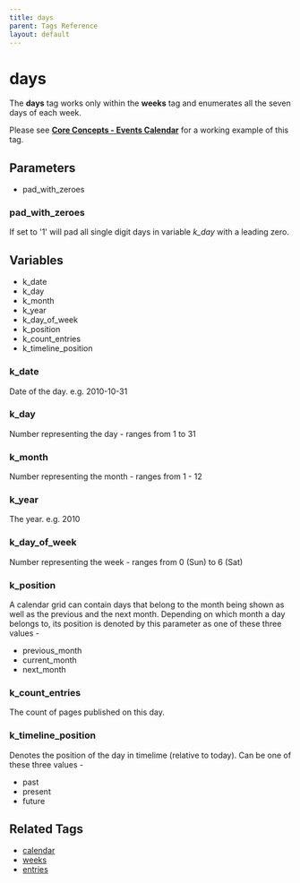 ```yaml
---
title: days
parent: Tags Reference
layout: default
---
```


# days

The **days** tag works only within the **weeks** tag and enumerates all the seven days of each week.

Please see [**Core Concepts - Events Calendar**](../concepts/events-calendar.html) for a working example of this tag.

## Parameters

* pad_with_zeroes

### pad_with_zeroes

If set to '1' will pad all single digit days in variable *k_day* with a leading zero.

## Variables

* k_date
* k_day
* k_month
* k_year
* k_day_of_week
* k_position
* k_count_entries
* k_timeline_position

### k_date

Date of the day. e.g. 2010-10-31

### k_day

Number representing the day - ranges from 1 to 31

### k_month

Number representing the month - ranges from 1 - 12

### k_year

The year. e.g. 2010

### k_day_of_week

Number representing the week - ranges from 0 (Sun) to 6 (Sat)

### k_position

A calendar grid can contain days that belong to the month being shown as well as the previous and the next month. Depending on which month a day belongs to, its position is denoted by this parameter as one of these three values -

* previous_month
* current_month
* next_month

### k_count_entries

The count of pages published on this day.

### k_timeline_position

Denotes the position of the day in timelime (relative to today). Can be one of these three values -

* past
* present
* future

## Related Tags

* [calendar](./calendar.html)
* [weeks](./weeks.html)
* [entries](./entries.html)
